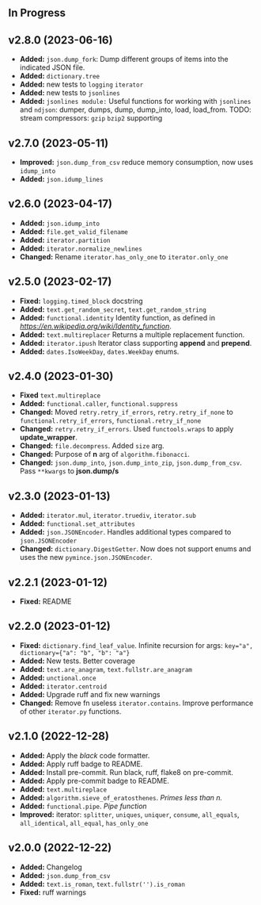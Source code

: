## In Progress ##

## v2.8.0 (2023-06-16) ##

- **Added:** `json.dump_fork`: Dump different groups of items into the indicated JSON file.
- **Added:** `dictionary.tree`
- **Added:** new tests to `logging` `iterator`
- **Added:** new tests to `jsonlines`
- **Added:** `jsonlines module:` Useful functions for working with `jsonlines` and `ndjson`:
              dumper, dumps, dump, dump_into, load, load_from.
              TODO: stream compressors: `gzip` `bzip2` supporting

## v2.7.0 (2023-05-11) ##

- **Improved:** `json.dump_from_csv` reduce memory consumption, now uses `idump_into`
- **Added:** `json.idump_lines`

## v2.6.0 (2023-04-17) ##

- **Added:** `json.idump_into`
- **Added:** `file.get_valid_filename`
- **Added:** `iterator.partition`
- **Added:** `iterator.normalize_newlines`
- **Changed:** Rename `iterator.has_only_one` to `iterator.only_one`

## v2.5.0 (2023-02-17) ##

- **Fixed:** `logging.timed_block` docstring
- **Added:** `text.get_random_secret`, `text.get_random_string`
- **Added:** `functional.identity` Identity function, as defined in *https://en.wikipedia.org/wiki/Identity_function*.
- **Added:** `text.multireplacer` Returns a multiple replacement function.
- **Added:** `iterator.ipush` Iterator class supporting **append** and **prepend**.
- **Added:** `dates.IsoWeekDay`, `dates.WeekDay` enums.


## v2.4.0 (2023-01-30) ##

- **Fixed** `text.multireplace`
- **Added:** `functional.caller`, `functional.suppress`
- **Changed:** Moved `retry.retry_if_errors`, `retry.retry_if_none` to
               `functional.retry_if_errors`, `functional.retry_if_none`
- **Changed:** `retry.retry_if_errors`. Used `functools.wraps` to apply **update_wrapper**.
- **Changed:** `file.decompress`. Added `size` arg.
- **Changed:** Purpose of **n** arg of `algorithm.fibonacci`.
- **Changed:** `json.dump_into`, `json.dump_into_zip`, `json.dump_from_csv`. Pass `**kwargs` to **json.dump/s**

## v2.3.0 (2023-01-13) ##

- **Added:** `iterator.mul`, `iterator.truediv`, `iterator.sub`
- **Added:** `functional.set_attributes`
- **Added:** `json.JSONEncoder`. Handles additional types compared to `json.JSONEncoder`
- **Changed:** `dictionary.DigestGetter`. Now does not support enums and uses the new `pymince.json.JSONEncoder`.

## v2.2.1 (2023-01-12) ##

- **Fixed:** README

## v2.2.0 (2023-01-12) ##

- **Fixed:** `dictionary.find_leaf_value`. Infinite recursion for args: `key="a", dictionary={"a": "b", "b": "a"}`
- **Added:** New tests. Better coverage
- **Added:** `text.are_anagram`, `text.fullstr.are_anagram`
- **Added:** `unctional.once`
- **Added:** `iterator.centroid`
- **Added:** Upgrade ruff and fix new warnings
- **Changed:** Remove fn useless `iterator.contains`. Improve performance of other `iterator.py` functions.

## v2.1.0 (2022-12-28) ##

- **Added:** Apply the *black* code formatter.
- **Added:** Apply ruff badge to README.
- **Added:** Install pre-commit. Run black, ruff, flake8 on pre-commit.
- **Added:** Apply pre-commit badge to README.
- **Added:** `text.multireplace`
- **Added:** `algorithm.sieve_of_eratosthenes`. *Primes less than n.*
- **Added:** `functional.pipe`. *Pipe function*
- **Improved:** iterator: `splitter`, `uniques`, `uniquer`, `consume`, `all_equals`, `all_identical`, `all_equal`,
`has_only_one`

## v2.0.0 (2022-12-22) ##

- **Added:** Changelog
- **Added:** `json.dump_from_csv`
- **Added:** `text.is_roman`, `text.fullstr('').is_roman`
- **Fixed:** ruff warnings
